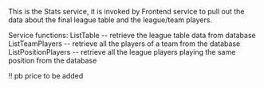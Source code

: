 This is the Stats service, it is invoked by Frontend service to pull out the data about the final league table and the league/team players.

Service functions:
ListTable -- retrieve the league table data from database
ListTeamPlayers -- retrieve all the players of a team from the database  
ListPositionPlayers -- retrieve all the league players playing the same position from the database


!! pb price to be added